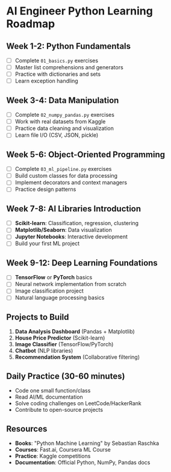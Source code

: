 # AI Engineer Python Learning Roadmap

## Week 1-2: Python Fundamentals
- [ ] Complete `01_basics.py` exercises
- [ ] Master list comprehensions and generators
- [ ] Practice with dictionaries and sets
- [ ] Learn exception handling

## Week 3-4: Data Manipulation
- [ ] Complete `02_numpy_pandas.py` exercises
- [ ] Work with real datasets from Kaggle
- [ ] Practice data cleaning and visualization
- [ ] Learn file I/O (CSV, JSON, pickle)

## Week 5-6: Object-Oriented Programming
- [ ] Complete `03_ml_pipeline.py` exercises
- [ ] Build custom classes for data processing
- [ ] Implement decorators and context managers
- [ ] Practice design patterns

## Week 7-8: AI Libraries Introduction
- [ ] **Scikit-learn**: Classification, regression, clustering
- [ ] **Matplotlib/Seaborn**: Data visualization
- [ ] **Jupyter Notebooks**: Interactive development
- [ ] Build your first ML project

## Week 9-12: Deep Learning Foundations
- [ ] **TensorFlow** or **PyTorch** basics
- [ ] Neural network implementation from scratch
- [ ] Image classification project
- [ ] Natural language processing basics

## Projects to Build
1. **Data Analysis Dashboard** (Pandas + Matplotlib)
2. **House Price Predictor** (Scikit-learn)
3. **Image Classifier** (TensorFlow/PyTorch)
4. **Chatbot** (NLP libraries)
5. **Recommendation System** (Collaborative filtering)

## Daily Practice (30-60 minutes)
- Code one small function/class
- Read AI/ML documentation
- Solve coding challenges on LeetCode/HackerRank
- Contribute to open-source projects

## Resources
- **Books**: "Python Machine Learning" by Sebastian Raschka
- **Courses**: Fast.ai, Coursera ML Course
- **Practice**: Kaggle competitions
- **Documentation**: Official Python, NumPy, Pandas docs